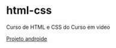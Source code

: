 # html-css
 Curso de HTML e CSS do Curso em video


<a href="https://github.com/igorgabrielsg/html-css/tree/main/Modulo_01/Desafios/desafio010">Projeto androide</a>